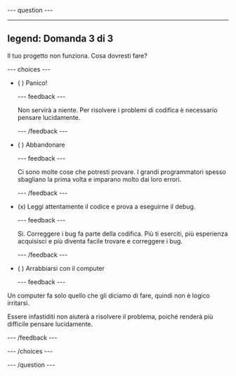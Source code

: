 
--- question ---

---
legend: Domanda 3 di 3
---

Il tuo progetto non funziona. Cosa dovresti fare?

--- choices ---

- ( ) Panico!

  --- feedback ---

  Non servirà a niente. Per risolvere i problemi di codifica è necessario pensare lucidamente.

  --- /feedback ---

- ( ) Abbandonare

  --- feedback ---

  Ci sono molte cose che potresti provare. I grandi programmatori spesso sbagliano la prima volta e imparano molto dai loro errori.

  --- /feedback ---

- (x) Leggi attentamente il codice e prova a eseguirne il debug.

  --- feedback ---

  Sì. Correggere i bug fa parte della codifica. Più ti eserciti, più esperienza acquisisci e più diventa facile trovare e correggere i bug.

  --- /feedback ---

- ( ) Arrabbiarsi con il computer

  --- feedback ---

Un computer fa solo quello che gli diciamo di fare, quindi non è logico irritarsi.

Essere infastiditi non aiuterà a risolvere il problema, poiché renderà più difficile pensare lucidamente.

  --- /feedback ---

--- /choices ---

--- /question ---
